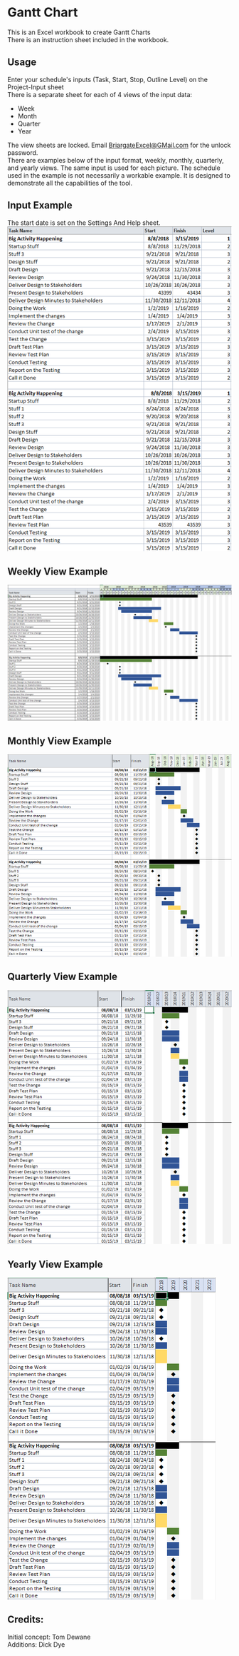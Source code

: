 # Gantt Chart
This is an Excel workbook to create Gantt Charts  
There is an instruction sheet included in the workbook.
## Usage  
Enter your schedule's inputs (Task, Start, Stop, Outline Level) on the Project-Input sheet  
There is a separate sheet for each of 4 views of the input data:  
  * Week  
  * Month  
  * Quarter  
  * Year

The view sheets are locked. Email BriargateExcel@GMail.com for the unlock password.  
There are examples below of the input format, weekly, monthly, quarterly, and yearly views. The same input is used for each picture. The schedule used in the example is not necessarily a workable example. It is designed to demonstrate all the capabilities of the tool.
## Input Example  
The start date is set on the Settings And Help sheet.
![alt text](https://github.com/BriargateExcel/GanttChart/blob/master/Gantt%20Chart%20Pictures/Gantt%20Chart%20Input.PNG "Gantt Chart Example Input")  
## Weekly View Example  
![alt text](https://github.com/BriargateExcel/GanttChart/blob/master/Gantt%20Chart%20Pictures/Gantt%20Chart%20Weekly%20View.PNG "Gantt Chart Weekly View")  
## Monthly View Example  
![alt text](https://github.com/BriargateExcel/GanttChart/blob/master/Gantt%20Chart%20Pictures/Gantt%20Chart%20Monthly%20View.PNG "Gantt Chart Monthly View")  
## Quarterly View Example  
![alt text](https://github.com/BriargateExcel/GanttChart/blob/master/Gantt%20Chart%20Pictures/Gantt%20Chart%20Quarterly%20View.PNG "Gantt Chart Quarterly view")  
## Yearly View Example  
![alt text](https://github.com/BriargateExcel/GanttChart/blob/master/Gantt%20Chart%20Pictures/Gantt%20Chart%20Yearly%20View.PNG "Gantt Chart Yearly View")  
## Credits:
Initial concept: Tom Dewane  
Additions: Dick Dye
